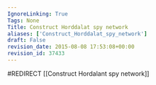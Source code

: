 ```yaml
---
IgnoreLinking: True
Tags: None
Title: Construct Horddalat spy network
aliases: ['Construct_Horddalat_spy_network']
draft: False
revision_date: 2015-08-08 17:53:08+00:00
revision_id: 37433
---
```


#REDIRECT [[Construct Hordalant spy network]]